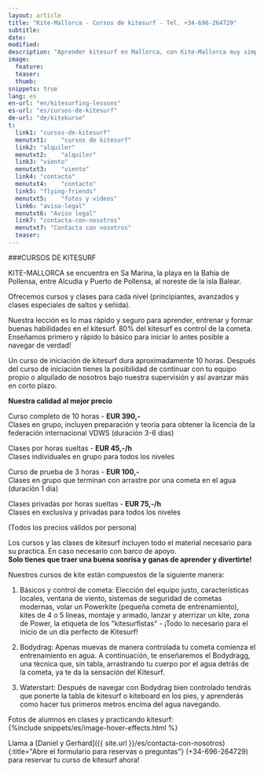 ```yaml
---
layout: article
title: "Kite-Mallorca - Cursos de kitesurf - Tel. +34-696-264729"
subtitle: 
date: 
modified:
description: "Aprender kitesurf en Mallorca, con Kite-Mallorca muy simple: cursos y lecciones para principiantes y avanzados. Todo el material incluido: kite, tabla, arnes, neopreno."
image:
  feature:
  teaser:
  thumb:
snippets: true
lang: es
en-url: "en/kitesurfing-lessons"
es-url: "es/cursos-de-kitesurf"
de-url: "de/kitekurse"
t:
  link1: "cursos-de-kitesurf"
  menutxt1:    "cursos de kitesurf"
  link2: "alquiler"
  menutxt2:    "alquiler"
  link3: "viento"
  menutxt3:    "viento"
  link4: "contacto"
  menutxt4:    "contacto"
  link5: "flying-friends"
  menutxt5:    "fotos y videos"
  link6: "aviso-legal"
  menutxt6: "Aviso legal"
  link7: "contacta-con-nosotros"
  menutxt7: "Contacta con nosotros"
  teaser:
---
```


###CURSOS DE KITESURF

KITE-MALLORCA se encuentra en Sa Marina, la playa en la Bahía de Pollensa, entre Alcudia y Puerto de Pollensa, al noreste de la isla Balear.

Ofrecemos cursos y clases para cada nivel (principiantes, avanzados y clases especiales de saltos y señida).

Nuestra lección es lo mas rápido y seguro para aprender, entrenar y formar buenas habilidades en el kitesurf. 80% del kitesurf es control de la cometa. Enseñamos primero y rápido lo básico para iniciar lo antes posible a navegar de verdad!

Un curso de iniciación de kitesurf dura aproximadamente 10 horas. Después del curso de iniciación tienes la posibilidad de continuar con tu equipo propio o alquilado de nosotros bajo nuestra supervisión y así avanzar más en corto plazo.

**Nuestra calidad al mejor precio**

Curso completo de 10 horas - **EUR 390,-**  
Clases en grupo, incluyen preparación y teoría para obtener la licencia de la federación internacional VDWS (duración 3-6 dias)

Clases por horas sueltas - **EUR 45,-/h**  
Clases individuales en grupo para todos los niveles

Curso de prueba de 3 horas - **EUR 100,-**  
Clases en grupo que terminan con arrastre por una cometa en el agua (duración 1 dia)

Clases privadas por horas sueltas - **EUR 75,-/h**  
Clases en exclusiva y privadas para todos los niveles

(Todos los precios válidos por persona)

Los cursos y las clases de kitesurf incluyen todo el material necesario para su practica. En caso necesario con barco de apoyo.  
**Solo tienes que traer una buena sonrisa y ganas de aprender y divertirte!**

Nuestros cursos de kite están compuestos de la siguiente manera:

1) Básicos y control de cometa: Elección del equipo justo, características locales, ventana de viento, sistemas de seguridad de cometas modernas, volar un Powerkite (pequeña cometa de entrenamiento), kites de 4 o 5 lineas, montaje y armado, lanzar y aterrizar un kite, zona de Power, la etiqueta de los "kitesurfistas" - ¡Todo lo necesario para el inicio de un día perfecto de Kitesurf!

2) Bodydrag: Apenas muevas de manera controlada tu cometa comienza el entrenamiento en agua. A continuación, te enseñaremos el Bodydragg, una tècnica que, sin tabla, arrastrando tu cuerpo por el agua detrás de la cometa, ya te da la sensación del Kitesurf.

3) Waterstart: Después de navegar con Bodydrag bien controlado tendrás que ponerte la tabla de kitesurf o kiteboard en los pies, y aprenderás como hacer tus primeros metros encima del agua navegando.

Fotos de alumnos en clases y practicando kitesurf:   
{%include snippets/es/image-hover-effects.html %}  

Llama a [Daniel y Gerhard]({{ site.url }}/es/contacta-con-nosotros){:title="Abre el formulario para reservas o preguntas"} (+34-696-264729)  para reservar tu curso de kitesurf ahora!
